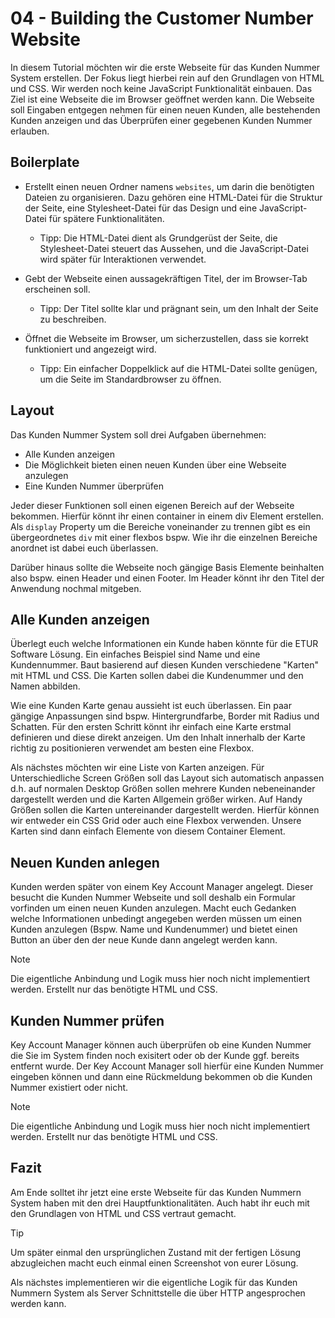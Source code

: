 # 04 - Building the Customer Number Website

In diesem Tutorial möchten wir die erste Webseite für das Kunden Nummer System erstellen. Der Fokus liegt hierbei rein auf den Grundlagen von HTML und CSS. Wir werden noch keine JavaScript Funktionalität einbauen. Das Ziel ist eine Webseite die im Browser geöffnet werden kann. Die Webseite soll Eingaben entgegen nehmen für einen neuen Kunden, alle bestehenden Kunden anzeigen und das Überprüfen einer gegebenen Kunden Nummer erlauben.

## Boilerplate

- Erstellt einen neuen Ordner namens `websites`, um darin die benötigten Dateien zu organisieren. Dazu gehören eine HTML-Datei für die Struktur der Seite, eine Stylesheet-Datei für das Design und eine JavaScript-Datei für spätere Funktionalitäten.
  - Tipp: Die HTML-Datei dient als Grundgerüst der Seite, die Stylesheet-Datei steuert das Aussehen, und die JavaScript-Datei wird später für Interaktionen verwendet.

- Gebt der Webseite einen aussagekräftigen Titel, der im Browser-Tab erscheinen soll.
  - Tipp: Der Titel sollte klar und prägnant sein, um den Inhalt der Seite zu beschreiben.

- Öffnet die Webseite im Browser, um sicherzustellen, dass sie korrekt funktioniert und angezeigt wird.
  - Tipp: Ein einfacher Doppelklick auf die HTML-Datei sollte genügen, um die Seite im Standardbrowser zu öffnen.

## Layout

Das Kunden Nummer System soll drei Aufgaben übernehmen:

- Alle Kunden anzeigen
- Die Möglichkeit bieten einen neuen Kunden über eine Webseite anzulegen
- Eine Kunden Nummer überprüfen

Jeder dieser Funktionen soll einen eigenen Bereich auf der Webseite bekommen. Hierfür könnt ihr einen container in einem div Element erstellen. Als `display` Property um die Bereiche voneinander zu trennen gibt es ein übergeordnetes `div` mit einer flexbos bspw. Wie ihr die einzelnen Bereiche anordnet ist dabei euch überlassen.

Darüber hinaus sollte die Webseite noch gängige Basis Elemente beinhalten also bspw. einen Header und einen Footer. Im Header könnt ihr den Titel der Anwendung nochmal mitgeben.

## Alle Kunden anzeigen

Überlegt euch welche Informationen ein Kunde haben könnte für die ETUR Software Lösung. Ein einfaches Beispiel sind Name und eine Kundennummer. Baut basierend auf diesen Kunden verschiedene "Karten" mit HTML und CSS. Die Karten sollen dabei die Kundenummer und den Namen abbilden. 

Wie eine Kunden Karte genau aussieht ist euch überlassen. Ein paar gängige Anpassungen sind bspw. Hintergrundfarbe, Border mit Radius und Schatten. Für den ersten Schritt könnt ihr einfach eine Karte erstmal definieren und diese direkt anzeigen. Um den Inhalt innerhalb der Karte richtig zu positionieren verwendet am besten eine Flexbox.

Als nächstes möchten wir eine Liste von Karten anzeigen. Für Unterschiedliche Screen Größen soll das Layout sich automatisch anpassen d.h. auf normalen Desktop Größen sollen mehrere Kunden nebeneinander dargestellt werden und die Karten Allgemein größer wirken. Auf Handy Größen sollen die Karten untereinander dargestellt werden. Hierfür können wir entweder ein CSS Grid oder auch eine Flexbox verwenden. Unsere Karten sind dann einfach Elemente von diesem Container Element.

## Neuen Kunden anlegen

Kunden werden später von einem Key Account Manager angelegt. Dieser besucht die Kunden Nummer Webseite und soll deshalb ein Formular vorfinden um einen neuen Kunden anzulegen. Macht euch Gedanken welche Informationen unbedingt angegeben werden müssen um einen Kunden anzulegen (Bspw. Name und Kundenummer) und bietet einen Button an über den der neue Kunde dann angelegt werden kann.

> [!NOTE]
> Die eigentliche Anbindung und Logik muss hier noch nicht implementiert werden. Erstellt nur das benötigte HTML und CSS.

## Kunden Nummer prüfen

Key Account Manager können auch überprüfen ob eine Kunden Nummer die Sie im System finden noch exisitert oder ob der Kunde ggf. bereits entfernt wurde. Der Key Account Manager soll hierfür eine Kunden Nummer eingeben können und dann eine Rückmeldung bekommen ob die Kunden Nummer existiert oder nicht.

> [!NOTE]
> Die eigentliche Anbindung und Logik muss hier noch nicht implementiert werden. Erstellt nur das benötigte HTML und CSS.


## Fazit

Am Ende solltet ihr jetzt eine erste Webseite für das Kunden Nummern System haben mit den drei Hauptfunktionalitäten. Auch habt ihr euch mit den Grundlagen von HTML und CSS vertraut gemacht.

> [!TIP]
> Um später einmal den ursprünglichen Zustand mit der fertigen Lösung abzugleichen macht euch einmal einen Screenshot von eurer Lösung.

Als nächstes implementieren wir die eigentliche Logik für das Kunden Nummern System als Server Schnittstelle die über HTTP angesprochen werden kann.